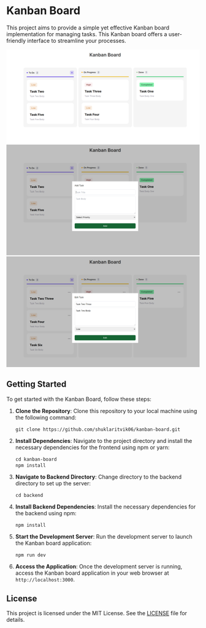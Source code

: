 # Kanban Board

This project aims to provide a simple yet effective Kanban board implementation for managing tasks. This Kanban board offers a user-friendly interface to streamline your processes.

![](./screenshots/Board%20Screen.png)
![](./screenshots/Add%20Task.png)
![](./screenshots/Edit%20Task.png)

## Getting Started

To get started with the Kanban Board, follow these steps:

1. **Clone the Repository**: Clone this repository to your local machine using the following command:
   ```
   git clone https://github.com/shuklaritvik06/kanban-board.git
   ```

2. **Install Dependencies**: Navigate to the project directory and install the necessary dependencies for the frontend using npm or yarn:
   ```
   cd kanban-board
   npm install
   ```

3. **Navigate to Backend Directory**: Change directory to the backend directory to set up the server:
   ```
   cd backend
   ```

4. **Install Backend Dependencies**: Install the necessary dependencies for the backend using npm:
   ```
   npm install
   ```

5. **Start the Development Server**: Run the development server to launch the Kanban board application:
   ```
   npm run dev
   ```

6. **Access the Application**: Once the development server is running, access the Kanban board application in your web browser at `http://localhost:3000`.


## License

This project is licensed under the MIT License. See the [LICENSE](LICENSE) file for details.
